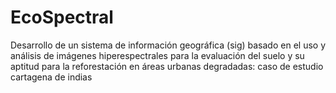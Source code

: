 # EcoSpectral
Desarrollo de un sistema de información geográfica (sig) basado en el uso y análisis de imágenes hiperespectrales para la evaluación del suelo y su aptitud para la reforestación en áreas urbanas degradadas:  caso de estudio cartagena de indias
